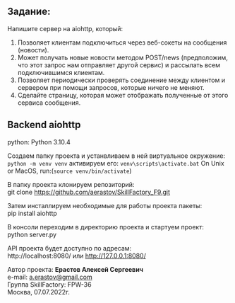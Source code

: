 ## Задание:
Напишите сервер на aiohttp, который:

1. Позволяет клиентам подключиться через веб-сокеты на сообщения (новости).
2. Может получать новые новости методом POST/news (предположим, что этот запрос нам отправляет другой сервис) и рассылать 
всем подключившимся клиентам.
3. Позволяет периодически проверять соединение между клиентом и сервером при помощи запросов, которые ничего не меняют.
4. Сделайте страницу, которая может отображать полученные от этого сервиса сообщения.

##  Backend aiohttp
python: Python 3.10.4

Создаем папку проекта и устанвливаем в ней виртуальное окружение:
`python -m venv venv`
активируем его:
`venv\scripts\activate.bat` 
On Unix or MacOS, run:(`source venv/bin/activate`)



В папку проекта клонируем репозиторий:  
git clone https://github.com/aerastov/SkillFactory_F9.git  

Затем инсталлируем необходимые для работы проекта пакеты:  
pip install aiohttp
 

В консоли переходим в директорию проекта и стартуем проект:  
python server.py

API проекта будет доступно по адресам:  
http://localhost:8080/
или
http://127.0.0.1:8080/



Автор проекта: **Ерастов Алексей Сергеевич**  
e-mail: a.erastov@gmail.com  
Группа SkillFactory: FPW-36  
Москва, 07.07.2022г.
  


